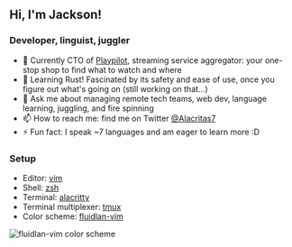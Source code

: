 ## Hi, I'm Jackson!

### Developer, linguist, juggler

- 🔭 Currently CTO of [Playpilot](https://www.playpilot.com/), streaming service aggregator: your one-stop shop to find what to watch and where
- 🌱 Learning Rust! Fascinated by its safety and ease of use, once you figure out what's going on (still working on that...)
- 💬 Ask me about managing remote tech teams, web dev, language learning, juggling, and fire spinning
- 📫 How to reach me: find me on Twitter [@Alacritas7](https://twitter.com/Alacritas7/)
- ⚡ Fun fact: I speak ~7 languages and am eager to learn more :D

### Setup
- Editor: [vim](https://www.youtube.com/watch?v=Iid1Ms14Om4)
- Shell: [zsh](https://www.howtogeek.com/362409/what-is-zsh-and-why-should-you-use-it-instead-of-bash/)
- Terminal: [alacritty](https://github.com/alacritty/alacritty)
- Terminal multiplexer: [tmux](https://www.bugsnag.com/blog/benefits-of-using-tmux)
- Color scheme: [fluidlan-vim](https://github.com/jhwheeler/fluidlan-vim)

![fluidlan-vim color scheme](https://user-images.githubusercontent.com/23257850/88414702-db760e80-ce0f-11ea-9ae4-29f221612e77.png)
